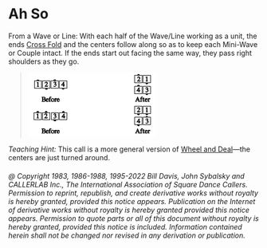 
# Ah So

From a Wave or Line: With each half of the Wave/Line working as a unit, the ends
[Cross Fold](../ms/fold.md) and the centers
follow along so as to keep each Mini-Wave or Couple intact. 
If the ends start out facing the same way, they pass right
shoulders as they go.

> 
> ![alt](ah_so.png)
> 

*Teaching Hint:* This call is a more general version of
[Wheel and Deal](../b2/wheel_and_deal.md)—the
centers are just turned around.

###### @ Copyright 1983, 1986-1988, 1995-2022 Bill Davis, John Sybalsky and CALLERLAB Inc., The International Association of Square Dance Callers. Permission to reprint, republish, and create derivative works without royalty is hereby granted, provided this notice appears. Publication on the Internet of derivative works without royalty is hereby granted provided this notice appears. Permission to quote parts or all of this document without royalty is hereby granted, provided this notice is included. Information contained herein shall not be changed nor revised in any derivation or publication.
